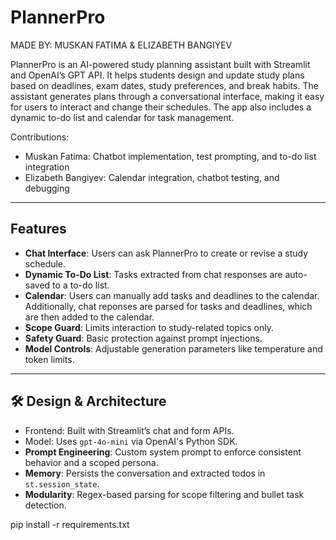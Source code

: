 # PlannerPro 

MADE BY: MUSKAN FATIMA & ELIZABETH BANGIYEV

PlannerPro is an AI-powered study planning assistant built with Streamlit and OpenAI’s GPT API. It helps students design and update study plans based on deadlines, exam dates, study preferences, and break habits. The assistant generates plans through a conversational interface, making it easy for users to interact and change their schedules. The app also includes a dynamic to-do list and calendar for task management.

Contributions:
- Muskan Fatima: Chatbot implementation, test prompting, and to-do list integration
- Elizabeth Bangiyev: Calendar integration, chatbot testing, and debugging

---

##  Features

- **Chat Interface**: Users can ask PlannerPro to create or revise a study schedule.
- **Dynamic To-Do List**: Tasks extracted from chat responses are auto-saved to a to-do list.
- **Calendar**: Users can manually add tasks and deadlines to the calendar. Additionally, chat reponses are parsed for tasks and deadlines, which are then added to the calendar.
- **Scope Guard**: Limits interaction to study-related topics only.
- **Safety Guard**: Basic protection against prompt injections.
- **Model Controls**: Adjustable generation parameters like temperature and token limits.

---

## 🛠️ Design & Architecture

- Frontend: Built with Streamlit’s chat and form APIs.
- Model: Uses `gpt-4o-mini` via OpenAI's Python SDK.
- **Prompt Engineering**: Custom system prompt to enforce consistent behavior and a scoped persona.
- **Memory**: Persists the conversation and extracted todos in `st.session_state`.
- **Modularity**: Regex-based parsing for scope filtering and bullet task detection.



pip install -r requirements.txt